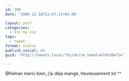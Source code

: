 ```yaml
---
id: 390
date: '2009-12-16T21:47:21+01:00'

layout: post
categories:
  - Vis ma vie
tags:
  - tweet
format: status
publish_social: no
guid: 'http://tweets.local/?birdsite_tweet=6743164714'

---
```


@Helran merci bien, j’ai déja mangé, heureusement lol ^^